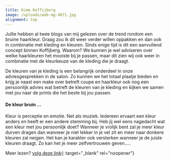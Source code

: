 ```yaml
---
title: Kimm Koffijberg
image: /uploads/web-mg-4871.jpg
alignment: top
---
```


Jullie hebben al twee blogs van mij gelezen over de trend rondom een bruine haarkleur. Graag zou ik dit weer verder willen oppakken en dan ook in combinatie met kleding en kleuren. Sinds enige tijd is dit een aanvullend concept binnen Koffijberg. Waarom? We kunnen je wel adviseren over welke haarkleuren het mooiste bij je passen, maar dit zien wij ook weer in combinatie met de kleurkeuze van de kleding die je draagt.

De kleuren van je kleding is een belangrijk onderdeel in onze adviesgesprekken in de salon. Zo kunnen we het totaal plaatje bieden en krijg je naast een make over betreft coupe en haarkleur ook nog een persoonlijk advies wat betreft de kleuren van je kleding en kijken we samen met jou naar de prints die het beste bij jou passen.

#### De kleur bruin ...

Kleur is perceptie en emotie. Net als muziek. Iedereen ervaart een kleur anders en heeft er een andere stemming bij. Heb jij wel eens nagedacht wat een kleur met jou persoonlijk doet? Wanneer je vrolijk bent zal je meer kleur durven dragen dan wanneer je niet lekker in je vel zit en meer naar donkere kleuren zal neigen. Het kan je karakter ook versterken wanneer je de juiste kleuren draagt. Zo kan het je meer zelfvertrouwen geven.....

Meer lezen? [volg deze link](https://www.wiewathaar.nl/deel-3-in-de-serie-bruin-iedereen-ervaart-een-kleur-anders/){: target="_blank" rel="noopener"}